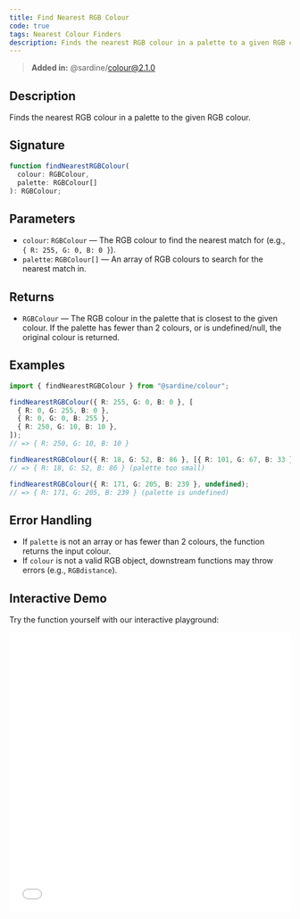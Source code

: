 ```yaml
---
title: Find Nearest RGB Colour
code: true
tags: Nearest Colour Finders
description: Finds the nearest RGB colour in a palette to a given RGB colour.
---
```


> **Added in:** @sardine/colour@2.1.0

## Description

Finds the nearest RGB colour in a palette to the given RGB colour.

## Signature

```typescript
function findNearestRGBColour(
  colour: RGBColour,
  palette: RGBColour[]
): RGBColour;
```

## Parameters

- `colour`: `RGBColour` — The RGB colour to find the nearest match for (e.g., `{ R: 255, G: 0, B: 0 }`).
- `palette`: `RGBColour[]` — An array of RGB colours to search for the nearest match in.

## Returns

- `RGBColour` — The RGB colour in the palette that is closest to the given colour. If the palette has fewer than 2 colours, or is undefined/null, the original colour is returned.

## Examples

```typescript
import { findNearestRGBColour } from "@sardine/colour";

findNearestRGBColour({ R: 255, G: 0, B: 0 }, [
  { R: 0, G: 255, B: 0 },
  { R: 0, G: 0, B: 255 },
  { R: 250, G: 10, B: 10 },
]);
// => { R: 250, G: 10, B: 10 }

findNearestRGBColour({ R: 18, G: 52, B: 86 }, [{ R: 101, G: 67, B: 33 }]);
// => { R: 18, G: 52, B: 86 } (palette too small)

findNearestRGBColour({ R: 171, G: 205, B: 239 }, undefined);
// => { R: 171, G: 205, B: 239 } (palette is undefined)
```

## Error Handling

- If `palette` is not an array or has fewer than 2 colours, the function returns the input colour.
- If `colour` is not a valid RGB object, downstream functions may throw errors (e.g., `RGBdistance`).

## Interactive Demo

Try the function yourself with our interactive playground:

<iframe
  src="/playground/findNearestRGBColour.html"
  title="findNearestRGBColour"
  width="100%"
  height="500px"
  style="border:0; overflow:hidden;"
  sandbox="allow-scripts allow-same-origin"
></iframe>
